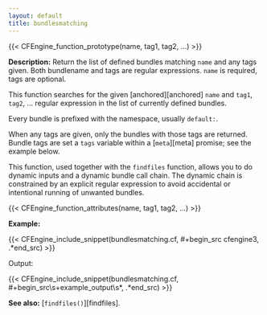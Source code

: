 ```yaml
---
layout: default
title: bundlesmatching
---
```


{{< CFEngine_function_prototype(name, tag1, tag2, ...) >}}

**Description:** Return the list of defined bundles matching `name` and any
tags given. Both bundlename and tags are regular expressions. `name` is
required, tags are optional.

This function searches for the given [anchored][anchored] `name` and `tag1`,
`tag2`, ... regular expression in the list of currently defined bundles.

Every bundle is prefixed with the namespace, usually `default:`.

When any tags are given, only the bundles with those tags are
returned.  Bundle tags are set a `tags` variable within a [`meta`][meta]
promise; see the example below.

This function, used together with the `findfiles` function, allows you
to do dynamic inputs and a dynamic bundle call chain.  The dynamic
chain is constrained by an explicit regular expression to avoid
accidental or intentional running of unwanted bundles.

{{< CFEngine_function_attributes(name, tag1, tag2, ...) >}}

**Example:**

{{< CFEngine_include_snippet(bundlesmatching.cf, #\+begin_src cfengine3, .*end_src) >}}

Output:

{{< CFEngine_include_snippet(bundlesmatching.cf, #\+begin_src\s+example_output\s*, .*end_src) >}}

**See also:** [`findfiles()`][findfiles].
